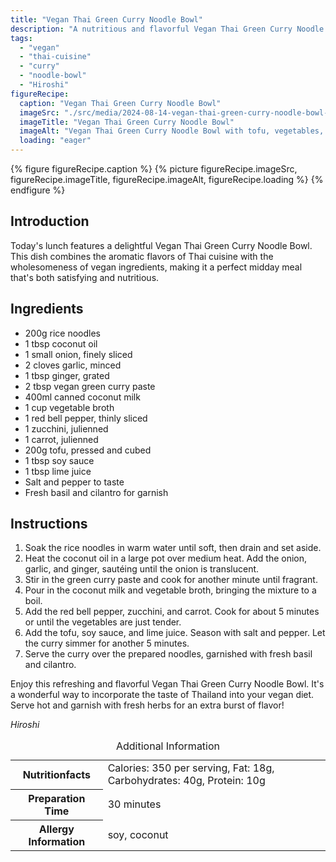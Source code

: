 ```yaml
---
title: "Vegan Thai Green Curry Noodle Bowl"
description: "A nutritious and flavorful Vegan Thai Green Curry Noodle Bowl, perfect for a wholesome midday meal. Easy to prepare with rich Thai flavors."
tags:
  - "vegan"
  - "thai-cuisine"
  - "curry"
  - "noodle-bowl"
  - "Hiroshi"
figureRecipe: 
  caption: "Vegan Thai Green Curry Noodle Bowl"
  imageSrc: "./src/media/2024-08-14-vegan-thai-green-curry-noodle-bowl-4086.png"
  imageTitle: "Vegan Thai Green Curry Noodle Bowl"
  imageAlt: "Vegan Thai Green Curry Noodle Bowl with tofu, vegetables, and fresh herbs on a clean, minimalistic table setting, emphasizing its nutritious appeal."
  loading: "eager"
---
```


{% figure figureRecipe.caption %}
{% picture figureRecipe.imageSrc, figureRecipe.imageTitle, figureRecipe.imageAlt, figureRecipe.loading %}
{% endfigure %}

## Introduction

Today's lunch features a delightful Vegan Thai Green Curry Noodle Bowl. This dish combines the aromatic flavors of Thai cuisine with the wholesomeness of vegan ingredients, making it a perfect midday meal that's both satisfying and nutritious.

## Ingredients

- 200g rice noodles
- 1 tbsp coconut oil
- 1 small onion, finely sliced
- 2 cloves garlic, minced
- 1 tbsp ginger, grated
- 2 tbsp vegan green curry paste
- 400ml canned coconut milk
- 1 cup vegetable broth
- 1 red bell pepper, thinly sliced
- 1 zucchini, julienned
- 1 carrot, julienned
- 200g tofu, pressed and cubed
- 1 tbsp soy sauce
- 1 tbsp lime juice
- Salt and pepper to taste
- Fresh basil and cilantro for garnish

## Instructions

1. Soak the rice noodles in warm water until soft, then drain and set aside.
2. Heat the coconut oil in a large pot over medium heat. Add the onion, garlic, and ginger, sautéing until the onion is translucent.
3. Stir in the green curry paste and cook for another minute until fragrant.
4. Pour in the coconut milk and vegetable broth, bringing the mixture to a boil.
5. Add the red bell pepper, zucchini, and carrot. Cook for about 5 minutes or until the vegetables are just tender.
6. Add the tofu, soy sauce, and lime juice. Season with salt and pepper. Let the curry simmer for another 5 minutes.
7. Serve the curry over the prepared noodles, garnished with fresh basil and cilantro.

Enjoy this refreshing and flavorful Vegan Thai Green Curry Noodle Bowl. It's a wonderful way to incorporate the taste of Thailand into your vegan diet. Serve hot and garnish with fresh herbs for an extra burst of flavor!

*Hiroshi*

<table><caption class='sr-only'>Additional Information</caption><tr><th>Nutritionfacts</th><td>Calories: 350 per serving, Fat: 18g, Carbohydrates: 40g, Protein: 10g&nbsp;</td></tr><tr><th>Preparation Time</th><td>30 minutes&nbsp;</td></tr><tr><th>Allergy Information</th><td>soy, coconut&nbsp;</td></tr></table>


